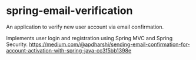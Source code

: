 # spring-email-verification
An application to verify new user account via email confirmation.

Implements user login and registration using Spring MVC and Spring Security. 
https://medium.com/@apdharshi/sending-email-confirmation-for-account-activation-with-spring-java-cc3f5bb1398e
